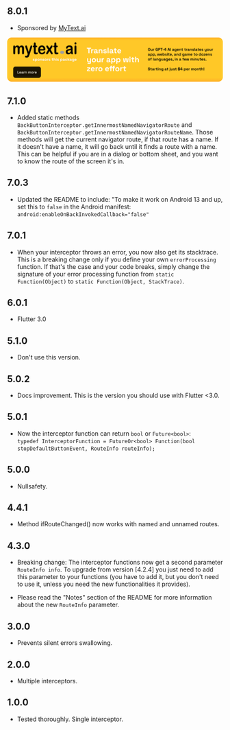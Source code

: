 ## 8.0.1

* Sponsored by [MyText.ai](https://mytext.ai)

[![](./example/SponsoredByMyTextAi.png)](https://mytext.ai)

## 7.1.0

* Added static methods `BackButtonInterceptor.getInnermostNamedNavigatorRoute`
  and `BackButtonInterceptor.getInnermostNamedNavigatorRouteName`. Those methods will
  get the current navigator route, if that route has a name. If it doesn't have a name,
  it will go back until it finds a route with a name. This can be helpful if you are in
  a dialog or bottom sheet, and you want to know the route of the screen it's in.

## 7.0.3

* Updated the README to include: "To make it work on Android 13 and up, set this to
  `false` in the Android manifest: `android:enableOnBackInvokedCallback="false"`

## 7.0.1

* When your interceptor throws an error, you now also get its stacktrace. This is a
  breaking change only if you define your own `errorProcessing` function. If that's the
  case and your code breaks, simply change the signature of your error processing function
  from `static Function(Object)` to `static Function(Object, StackTrace)`.

## 6.0.1

* Flutter 3.0

## 5.1.0

* Don't use this version.

## 5.0.2

* Docs improvement. This is the version you should use with Flutter <3.0.

## 5.0.1

* Now the interceptor function can return `bool` or `Future<bool>`:  
  `typedef InterceptorFunction = FutureOr<bool> Function(bool stopDefaultButtonEvent, RouteInfo routeInfo);`

## 5.0.0

* Nullsafety.

## 4.4.1

* Method ifRouteChanged() now works with named and unnamed routes.

## 4.3.0

* Breaking change: The interceptor functions now get a second parameter `RouteInfo info`.
  To upgrade from version [4.2.4] you just need to add this parameter to your functions
  (you have to add it, but you don't need to use it, unless you need the new
  functionalities it provides).

* Please read the "Notes" section of the README for more information
  about the new `RouteInfo` parameter.

## 3.0.0

* Prevents silent errors swallowing.

## 2.0.0

* Multiple interceptors.

## 1.0.0

* Tested thoroughly. Single interceptor.
